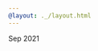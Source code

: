 ```yaml
---
@layout: ._/layout.html
---
```

<!-- @include style-guide.md        @layout: ._/article.html -->
<!-- @include 2025/09/panthers.md   @layout: ._/article.html -->
<!-- @include 2025/09/alternator.md @layout: ._/article.html -->
<time>Sep 2021</time>
<!-- @include 2021/09/midnight-burger.md @layout: ._/article.html -->

<!-- ?showDate: true -->
